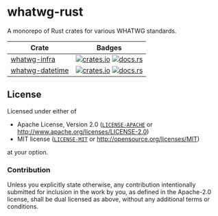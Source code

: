 # whatwg-rust

A monorepo of Rust crates for various WHATWG standards.

| Crate | Badges |
| ----- | ------ |
| [whatwg-infra](./crates/infra) | [![crates.io](https://img.shields.io/crates/v/whatwg-infra.svg)](https://crates.io/crates/whatwg-infra) [![docs.rs](https://docs.rs/whatwg-infra/badge.svg)](https://docs.rs/whatwg-infra)
| [whatwg-datetime](./crates/datetime/) | [![crates.io](https://img.shields.io/crates/v/whatwg-datetime.svg)](https://crates.io/crates/whatwg-datetime) [![docs.rs](https://docs.rs/whatwg-datetime/badge.svg)](https://docs.rs/whatwg-datetime)

## License

Licensed under either of

- Apache License, Version 2.0 ([`LICENSE-APACHE`](LICENSE-APACHE) or <http://www.apache.org/licenses/LICENSE-2.0>)
- MIT license ([`LICENSE-MIT`](LICENSE-MIT) or <http://opensource.org/licenses/MIT>)

at your option.

### Contribution

Unless you explicitly state otherwise, any contribution intentionally submitted for inclusion in the work by you, as defined in the Apache-2.0 license, shall be dual licensed as above, without any additional terms or conditions.
